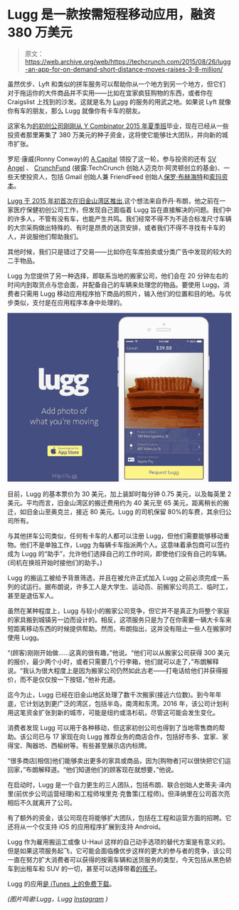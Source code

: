 # Lugg 是一款按需短程移动应用，融资 380 万美元 

> 原文：<https://web.archive.org/web/https://techcrunch.com/2015/08/26/lugg-an-app-for-on-demand-short-distance-moves-raises-3-8-million/>

虽然优步、Lyft 和类似的拼车服务可以帮助你从一个地方到另一个地方，但它们对于拖运你的大件商品并不实用——比如在宜家疯狂购物的东西，或者你在 Craigslist 上找到的沙发。这就是名为 [Lugg](https://web.archive.org/web/20221226011931/http://lu.gg/) 的服务的用武之地。如果说 Lyft 就像你有车的朋友，那么 Lugg 就像你有卡车的朋友。

这家名为[的初创公司刚刚从 Y Combinator 2015 年夏季班](https://web.archive.org/web/20221226011931/https://techcrunch.com/2015/08/19/here-are-the-52-startups-that-launched-at-y-combinator-summer-2015-demo-day-2/#.s2agxy:clJz)毕业，现在已经从一些投资者那里筹集了 380 万美元的种子资金，这将使它能够壮大团队，并向新的城市扩张。

罗尼·康威(Ronny Conway)的 [A Capital](https://web.archive.org/web/20221226011931/https://www.crunchbase.com/organization/capital-partners-l-p) 领投了这一轮，参与投资的还有 [SV Angel](https://web.archive.org/web/20221226011931/https://www.crunchbase.com/organization/sv-angel) 、 [CrunchFund](https://web.archive.org/web/20221226011931/https://www.crunchbase.com/organization/crunchfund) (披露:TechCrunch 创始人迈克尔·阿灵顿创立的基金)、一些天使投资人，包括 Gmail 创始人兼 FriendFeed 创始人[保罗·布赫海特](https://web.archive.org/web/20221226011931/https://www.crunchbase.com/person/paul-buchheit)和[索玛资本](https://web.archive.org/web/20221226011931/https://www.crunchbase.com/organization/soma-capital)。

[Lugg 于 2015 年初首次在旧金山湾区推出](https://web.archive.org/web/20221226011931/https://techcrunch.com/2015/01/07/a-new-app-called-lugg-can-move-your-sofa-with-a-push-of-a-button/),这个想法来自乔丹·布朗，他之前在一家医疗保健初创公司工作，但发现自己面临着 Lugg 旨在直接解决的问题。我们中的许多人，不管有没有车，也能产生共鸣。我们经常不得不为不适合标准尺寸车辆的大宗采购做出特殊的、有时是昂贵的送货安排，或者我们不得不寻找有卡车的人，并说服他们帮助我们。

其他时候，我们只是错过了交易——比如你在车库拍卖或分类广告中发现的较大的二手物品。

Lugg 为您提供了另一种选择，即联系当地的搬家公司，他们会在 20 分钟左右的时间内到取货点与您会面，并配备自己的车辆来处理您的物品。要使用 Lugg，消费者只需用 Lugg 移动应用程序拍下商品的照片，输入他们的位置和目的地。与优步类似，支付是在应用程序本身中处理的。

![7- lugg](img/07cb313c349a72aece56b3c403f53618.png)

目前，Lugg 的基本票价为 30 美元，加上装卸时每分钟 0.75 美元，以及每英里 2 美元。平均而言，旧金山湾区的搬迁费用约为 40 美元至 65 美元，距离稍长的搬迁，如旧金山至奥克兰，接近 80 美元。Lugg 的司机保留 80%的车费，其余归公司所有。

与其他拼车公司类似，任何有卡车的人都可以注册 Lugg，但他们需要能够移动重物。他们不是单独工作，Lugg 为每辆卡车指派两个人。这意味着承包商可以签约成为 Lugg 的“助手”，允许他们选择自己的工作时间，即使他们没有自己的车辆。(司机在换班开始时接他们的助手。)

Lugg 的搬运工被给予背景筛选，并且在被允许正式加入 Lugg 之前必须完成一系列的试运行。据布朗说，许多工人是大学生、运动员、前搬家公司员工、临时工，甚至是退伍军人。

虽然在某种程度上，Lugg 与较小的搬家公司竞争，但它并不是真正为将整个家庭的家具搬到城镇另一边而设计的。相反，这项服务只是为了在你需要一辆大卡车来短距离移动东西的时候提供帮助。然而，布朗指出，这并没有阻止一些人在搬家时使用 Lugg。

“(顾客)刚刚开始做……这真的很有趣，”他说。“他们可以从搬家公司获得 300 美元的报价，最少两个小时，或者只需要几个行李箱，他们就可以走了，”布朗解释说。“我认为很大程度上是因为搬家公司仍然如此古老——打电话给他们并获得报价，而不是仅仅按一下按钮，”他补充道。

迄今为止，Lugg 已经在旧金山地区处理了数千次搬家(接近六位数)。到今年年底，它计划达到更广泛的湾区，包括半岛，南湾和东湾。2016 年，该公司计划利用这笔资金扩张到新的城市，可能是纽约或洛杉矶，尽管这可能会发生变化。

消费者发现 Lugg 可以用于各种移动，但这家初创公司也得到了当地零售商的帮助。该公司已与 17 家现在向 Lugg 推荐业务的商店合作，包括好市多、宜家、家得宝、陶器坊、西榆树等。有些甚至展示店内标牌。

“很多商店[相信]他们能够卖出更多的家具或商品，因为[购物者]可以很快把它们运回家，”布朗解释道。“他们知道他们的顾客现在就想要，”他说。

在启动时，Lugg 是一个自力更生的三人团队，包括布朗、联合创始人史蒂夫·泽内里(前优步公司运营经理)和工程师埃里克·克鲁策(工程师)。但泽纳里在公司首次亮相后不久就离开了公司。

有了额外的资金，该公司现在将能够扩大团队，包括在工程和运营方面的招聘。它还将从一个仅支持 iOS 的应用程序扩展到支持 Android。

Lugg 作为雇用搬运工或像 U-Haul 这样的自己动手选项的替代方案是有意义的。但是如果这项服务起飞，它可能会面临像优步这样的更大的参与者的竞争，该公司一直在努力扩大消费者可以获得的按需车辆和送货服务的类型，今天包括从黑色轿车到出租车和 SUV 的一切，甚至可以选择带着[的孩子](https://web.archive.org/web/20221226011931/http://newsroom.uber.com/nyc/2014/05/uberfamilyfor-parents-on-the-go/)。

Lugg 的应用[是 iTunes 上的免费下载](https://web.archive.org/web/20221226011931/https://itunes.apple.com/app/apple-store/id919765207?mt=8)。

*(图片鸣谢:Lugg，Lugg [Instagram](https://web.archive.org/web/20221226011931/https://instagram.com/p/5sFgpqrFWf/?taken-by=lugg) )*